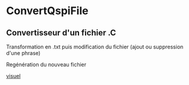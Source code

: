 # ConvertQspiFile

## Convertisseur d'un fichier .C

Transformation en .txt puis modification du fichier (ajout ou suppression d'une phrase)

Regénération du nouveau fichier

[visuel](https://github.com/romaindupont/ConvertQspiFile/blob/main/prez.png)
